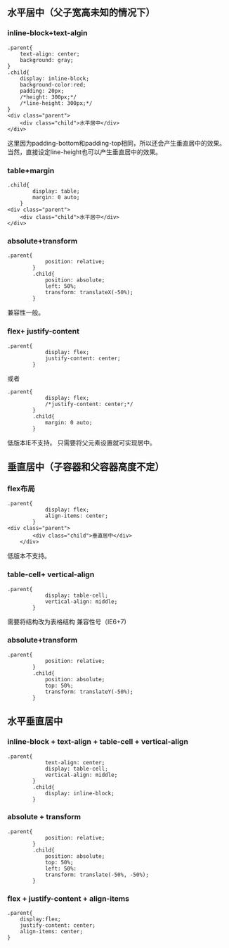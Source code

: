 ## 水平居中（父子宽高未知的情况下）
### inline-block+text-algin
```
.parent{
    text-align: center;     
    background: gray;
}
.child{
    display: inline-block;
    background-color:red;
    padding: 20px;
    /*height: 300px;*/
    /*line-height: 300px;*/
}
<div class="parent">
    <div class="child">水平居中</div>
</div>
```
这里因为padding-bottom和padding-top相同，所以还会产生垂直居中的效果。
当然，直接设定line-height也可以产生垂直居中的效果。

### table+margin
```
.child{
        display: table;
        margin: 0 auto;
    }
<div class="parent">
    <div class="child">水平居中</div>
</div>
```

### absolute+transform
```
.parent{
            position: relative;
        }
        .child{
            position: absolute;
            left: 50%;
            transform: translateX(-50%);
        }
```
兼容性一般。

### flex+ justify-content
```
.parent{
            display: flex;
            justify-content: center;
        }
```
或者
```
.parent{
            display: flex;
            /*justify-content: center;*/
        }
        .child{
            margin: 0 auto;
        }
```
低版本IE不支持。
只需要将父元素设置就可实现居中。

## 垂直居中（子容器和父容器高度不定）
### flex布局
```
.parent{
            display: flex;
            align-items: center;
        }
<div class="parent">
        <div class="child">垂直居中</div>
    </div>
```
低版本不支持。
### table-cell+ vertical-align
```
.parent{
            display: table-cell;
            vertical-align: middle;
        }
```
需要将结构改为表格结构
兼容性号（IE6+7)
### absolute+transform
```
.parent{
            position: relative;
        }
        .child{
            position: absolute;
            top: 50%;
            transform: translateY(-50%);
        }
```

## 水平垂直居中
### inline-block + text-align + table-cell + vertical-align
```
.parent{
            text-align: center;
            display: table-cell;
            vertical-align: middle;
        }
        .child{
            display: inline-block;
        }
```
### absolute + transform
```
.parent{
            position: relative;
        }
        .child{
            position: absolute;
            top: 50%;
            left: 50%:
            transform: translate(-50%, -50%);
        }
```
### flex + justify-content + align-items
```
.parent{
    display:flex;
    justify-content: center;
    align-items: center;
}
```